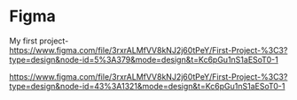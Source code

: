 # Figma
My first project- https://www.figma.com/file/3rxrALMfVV8kNJ2j60tPeY/First-Project-%3C3?type=design&node-id=5%3A379&mode=design&t=Kc6pGu1nS1aESoT0-1

https://www.figma.com/file/3rxrALMfVV8kNJ2j60tPeY/First-Project-%3C3?type=design&node-id=43%3A1321&mode=design&t=Kc6pGu1nS1aESoT0-1
